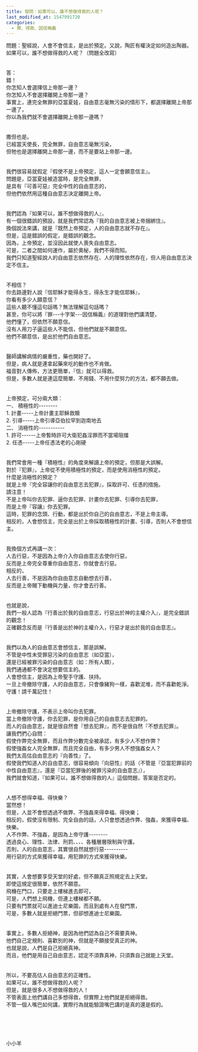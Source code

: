 ```yaml
---
title: 發問：如果可以，誰不想做得救的人呢？
last_modified_at: 1547991720
categories:
  - 罪、得救、因信稱義
---
```


問題：聖經說，人會不會信主，是出於預定。又說，陶匠有權決定如何造出陶器。<br>如果可以，誰不想做得救的人呢？（問題全改寫）<br><!--more--><br><br>答：<br>錯！<br>你怎知人會選擇信上帝那一邊？<br>你怎知人不會選擇離開上帝那一邊？<br>事實上，連完全無罪的亞當夏娃，自由意志毫無污染的情形下，都選擇離開上帝那一邊了，<br>你以為我們就不會選擇離開上帝那一邊嗎？<br><br><br>撒但也是。<br>已經當天使長，完全無罪，自由意志毫無污染，<br>但牠也是選擇離開上帝那一邊，而不是要站上帝那一邊。<br><br><br>我們很容易就假定『假使不是上帝預定，這人一定會願意信主』。<br>問題是，亞當夏娃被造當時，是完全無罪，<br>是具有『可善可惡』完全中性的自由意志的，<br>但他們依然用這種自由意志決定離開上帝。<br><br><br>我們認為『如果可以，誰不想做得救的人』，<br>有一個很錯誤的預設，就是我們常認為『我的自由意志被上帝捆綁住』。<br>換個說法來講，就是『既然上帝預定，人的自由意志就不存在』。<br>但是，這是錯誤的假定，是錯誤的觀念。<br>因為，上帝預定，並沒因此就使人喪失自由意志。<br>可是，二者之間如何運作，屬於奧秘，我們不得而知。<br>我們只知道聖經說人的自由意志依然存在、人的理性依然存在，但人用自由意志決定不信主。<br><br><br>不相信？<br>你去路邊對人說『信耶穌才能得永生，得永生才能信耶穌』，<br>你看有多少人願意信？<br>這些人聽不懂這句話嗎？無法理解這句話嗎？<br>甚至，你可以將『罪---十字架---因信稱義』的道理對他們講清楚，<br>他們懂了，但依然不願意信。<br>沒有人用刀子逼這些人不能信，但他們就是不願意信。<br>他們不願意信，是出於他們自由意志。<br><br><br>醫師講解病情的嚴重性，藥也開好了。<br>但是，病人就是連拿起藥來吃的動作也不肯做。<br>福音對人傳佈，方法更簡單，『信』就可以得救。<br>但是，多數人就是連這麼簡單、不用錢、不用什麼努力的方法，都不願去做。<br> <br><br>上帝預定，可分兩大類：<br>一、	積極性的--------<br>1.	計畫-----上帝計畫主耶穌救贖<br>2.	引導-----上帝引導亞伯拉罕到迦南地去<br>二、	消極性的-----------<br>1.	許可------上帝暫時許可大衛犯姦淫罪而不當場阻擋<br>2.	任憑-----上帝任憑法老的心剛硬<br><br><br>我們常會用一種『積極性』的角度來解讀上帝的預定，但那是大誤解。<br>對於『犯罪』，上帝從不使用積極性的預定，而是使用消極性的預定。<br>什麼是消極性的預定？<br>就是上帝『完全容讓你的自由意志去犯罪』，採取許可、任憑的措施。<br>請注意！<br>不是上帝叫你去犯罪、逼你去犯罪、計畫你去犯罪、引導你去犯罪，<br>而是上帝『容讓』你去犯罪。<br>這時，犯罪的念頭、行動，都是出於你自己的自由意志，不是上帝主導。<br>相反的，人會想信主，完全是出於上帝採取積極性的計畫、引導，否則人不會想信主。<br><br><br>我換個方式再講一次：<br>人去行惡，不是因為上帝介入你自由意志去使你行惡，<br>反而是上帝完全尊重你自由意志，你就會去行惡。<br>相反的，<br>人去行善，不是因為你自由意志自動想去行善，<br>反而是上帝賜下動機與力量，你才會去行善。<br><br><br>也就是說，<br>我們一般人認為『行善出於我的自由意志，行惡出於神的主權介入』，是完全錯誤的觀念！<br>正確觀念反而是『行善是出於神的主權介入，行惡才是出於我的自由意志』。<br><br><br>我們以為人的自由意志會想信主，那是誤解。<br>不管是中性未受罪惡污染的自由意志（如亞當），<br>還是已經被罪污染的自由意志（如：所有人類），<br>我們通通都不會決定想要信主的。<br>人會想信主，是因為上帝聖手守護、扶持。<br>一旦上帝撤除守護，人的自由意志，只會像豬狗一樣，喜歡泥堆，而不喜歡乾淨。<br>守護！請千萬記住！<br><br><br>上帝撤除守護，不表示上帝叫你去犯罪。<br>當上帝撤除守護，你去犯罪，是你用自己的自由意志去犯罪的。<br>而人的自由意志，就是很自然會『想去犯罪』，而不是很自然『不想去犯罪』。<br>讓我們捫心自問：<br>假使作弊完全無罪，而且作弊分數完全被承認，有多少人不想作弊？<br>假使強姦女人完全無罪，而且完全自由，有多少男人不想強姦女人？<br>我們太高估自由意志的『向善性』了。<br>假使我們知道人的自由意志，很容易傾向『向惡性』的話（不管是『亞當犯罪前的中性自由意志』，還是『亞當犯罪後的被罪污染的自由意志』）， <br>我們就會知道，『如果可以，誰不想做得救的人』這個問題，答案是否定的。<br><br><br>人想不想得幸福、得快樂？<br>當然想！<br>但是，人並不會想透過不做弊、不強姦來得幸福、得快樂；<br>相反的，假使沒有限制、完全自由的話，人只會想透過作弊、強姦，來獲得幸福、快樂。<br>人不作弊、不強姦，是因為上帝守護--------<br>透過良心、理性、法律、刑罰、、、、各種層層限制與守護。<br>否則，人的自由意志，其實很自然就想行惡----------<br>用行惡的方式來獲得幸福，用犯罪的方式來獲得快樂。<br><br><br>其實，人會想要享受天堂的好處，但不願真正照規定去上天堂。<br>即使這規定很簡單，依然不願意。<br>飛機在門口，只要走上樓梯進去即可，<br>可是，人們想上飛機，但連上樓梯都不願。<br>只要有門票就可以進迪士尼樂園，而且到處有人在發門票，<br>可是，多數人就是拒絕門票，但卻想進迪士尼樂園。<br><br><br>事實上，多數人拒絕神，是因為他們認為自己不需要真神。<br>他們自己定規則、喜歡別的神，但就是不願接受真正的神。<br>也就是說，人們是自己拒絕真神。<br>而且，他們是用自己自由意志，認定不須靠真神，只須靠自己就能上天堂。<br><br><br>所以，不要高估人自由意志的正確性。<br>如果可以，誰不想做得救的人呢？<br>但是，就是很多人不想做得救的人！<br>不管表面上他們講自己多想得救，但實際上他們就是拒絕得救。<br>不管一個人嘴巴如何講，實際行為就能驗證嘴巴講的是真的還是假的。<br><br><br><br><br><br>小小羊<br><br><br><br><br><br>
